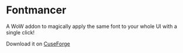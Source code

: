 # Fontmancer

A WoW addon to magically apply the same font to your whole UI with a single click!

Download it on [CuseForge](https://www.curseforge.com/wow/addons/fontmancer)
